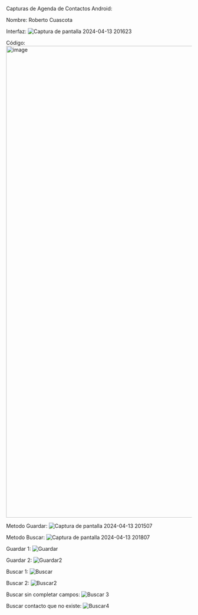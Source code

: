 Capturas de Agenda de Contactos Android:

Nombre: Roberto Cuascota

Interfaz:
![Captura de pantalla 2024-04-13 201623](https://github.com/RobertoCCP/AppUTNAgendaContactos_CuascotaRoberto/assets/138709561/cf375e4f-c4c6-474f-ac23-7014bb65c9aa)

Código:
<img width="1280" alt="image" src="https://github.com/RobertoCCP/AppUTNAgendaContactos_CuascotaRoberto/assets/138709561/90682814-58df-40cd-863e-7fcd5b79afe8">

Metodo Guardar:
![Captura de pantalla 2024-04-13 201507](https://github.com/RobertoCCP/AppUTNAgendaContactos_CuascotaRoberto/assets/138709561/16926c35-49a8-403f-b8ef-c54357a3e0aa)

Metodo Buscar:
![Captura de pantalla 2024-04-13 201807](https://github.com/RobertoCCP/AppUTNAgendaContactos_CuascotaRoberto/assets/138709561/fb6b7df1-8896-416a-9497-58a0819652ca)

Guardar 1:
![Guardar](https://github.com/RobertoCCP/AppUTNAgendaContactos_CuascotaRoberto/assets/138709561/846c33b3-69f1-4e41-aa3c-3e0164a9bc39)

Guardar 2:
![Guardar2](https://github.com/RobertoCCP/AppUTNAgendaContactos_CuascotaRoberto/assets/138709561/9f1847bf-79e4-47c5-b1d5-c8a14a9630ac)

Buscar 1:
![Buscar](https://github.com/RobertoCCP/AppUTNAgendaContactos_CuascotaRoberto/assets/138709561/3a3f61fc-f6c4-4d07-b54c-6c452b134cd6)

Buscar 2:
![Buscar2](https://github.com/RobertoCCP/AppUTNAgendaContactos_CuascotaRoberto/assets/138709561/9b5381f9-9d9c-4778-898c-23962861153a)

Buscar sin completar campos:
![Buscar 3](https://github.com/RobertoCCP/AppUTNAgendaContactos_CuascotaRoberto/assets/138709561/0f1c2bea-7ecd-4809-b7b5-202b5fc15942)

Buscar contacto que no existe:
![Buscar4](https://github.com/RobertoCCP/AppUTNAgendaContactos_CuascotaRoberto/assets/138709561/5302b858-f6d6-4049-9a60-b44c6e7f024d)


